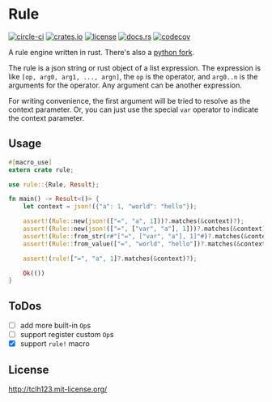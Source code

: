 # Rule

[![circle-ci](https://img.shields.io/circleci/build/gh/tclh123/rule-rs?token=1a76063919507b8ff950b4e58ae3a12eee3a784a)](https://circleci.com/gh/tclh123/rule-rs)
[![crates.io](https://img.shields.io/crates/v/rule)](https://crates.io/crates/rule)
[![license](https://img.shields.io/crates/l/rule)](http://tclh123.mit-license.org/)
[![docs.rs](https://img.shields.io/badge/docs.rs-latest-brightgreen)](https://docs.rs/rule)
[![codecov](https://codecov.io/gh/tclh123/rule-rs/branch/master/graph/badge.svg?token=FbUPeNSJt0)](https://codecov.io/gh/tclh123/rule-rs)

A rule engine written in rust.
There's also a [python fork](https://github.com/tclh123/rule).

The rule is a json string or rust object of a list expression.
The expression is like `[op, arg0, arg1, ..., argn]`, the `op` is the operator,
and `arg0..n` is the arguments for the operator. Any argument can be another expression.

For writing convenience, the first argument will be tried to resolve as the context parameter.
Or, you can just use the special `var` operator to indicate the context parameter.

## Usage

```rust
#[macro_use]
extern crate rule;

use rule::{Rule, Result};

fn main() -> Result<()> {
    let context = json!({"a": 1, "world": "hello"});

    assert!(Rule::new(json!(["=", "a", 1]))?.matches(&context)?);
    assert!(Rule::new(json!(["=", ["var", "a"], 1]))?.matches(&context)?);
    assert!(Rule::from_str(r#"["=", ["var", "a"], 1]"#)?.matches(&context)?);
    assert!(Rule::from_value(["=", "world", "hello"])?.matches(&context)?);

    assert!(rule!["=", "a", 1]?.matches(&context)?);

    Ok(())
}
```

## ToDos

- [ ] add more built-in `Op`s
- [ ] support register custom `Op`s
- [x] support `rule!` macro

## License

http://tclh123.mit-license.org/
